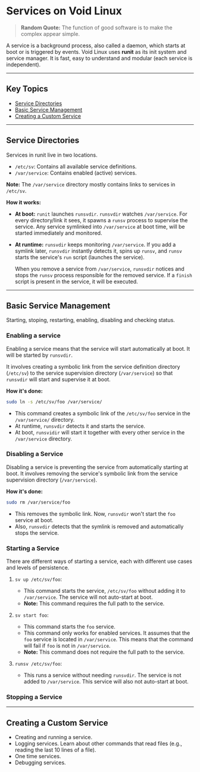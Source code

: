 # Services on Void Linux

> **Random Quote:** The function of good software is to make the complex appear simple.

A service is a background process, also called a daemon, which starts at boot or is triggered by events. Void Linux uses **runit** as its init system and service manager. It is fast, easy to understand and modular (each service is independent).

---

## Key Topics

+ [Service Directories](#service-directories)
+ [Basic Service Management](#basic-service-management)
+ [Creating a Custom Service](#creating-a-custom-service)

---

## Service Directories
Services in runit live in two locations.
+ `/etc/sv`: Contains all available service definitions.
+ `/var/service`: Contains enabled (active) services.

**Note:** The `/var/service` directory mostly contains links to services in `/etc/sv`.

**How it works:**

+ **At boot:** `runit` launches `runsvdir`. `runsvdir` watches `/var/service`. For every directory/link it sees, it spawns a `runsv` process to supervise the service. Any service symlinked into `/var/service` at boot time, will be started immediately and monitored.

+ **At runtime:** `runsvdir` keeps monitoring `/var/service`. If you add a symlink later, `runsvdir` instantly detects it, spins up `runsv`, and `runsv` starts the service's `run` script (launches the service).
    
    When you remove a service from `/var/service`, `runsvdir` notices and stops the `runsv` process responsible for the removed service. If a `finish` script is present in the service, it will be executed.

---

## Basic Service Management

Starting, stoping, restarting, enabling, disabling and checking status.

### Enabling a service
Enabling a service means that the service will start automatically at boot. It will be started by `runsvdir`.

It involves creating a symbolic link from the service definition directory (`/etc/sv`) to the service supervision directory (`/var/service`) so that `runsvdir` will start and supervise it at boot.

**How it's done:**
```bash
sudo ln -s /etc/sv/foo /var/service/
```
+ This command creates a symbolic link of the `/etc/sv/foo` service in the `/var/service/` directory.
+ At runtime, `runsvdir` detects it and starts the service.
+ At boot, `runsvidir` will start it together with every other service in the `/var/service` directory.

### Disabling a Service
Disabling a service is preventing the service from automatically starting at boot. It involves removing the service's symbolic link from the service supervision directory (`/var/service`).

**How it's done:**
```bash
sudo rm /var/service/foo
```
+ This removes the symbolic link. Now, `runsvdir` won't start the `foo` service at boot.
+ Also, `runsvdir` detects that the symlink is removed and automatically stops the service.


### Starting a Service

There are different ways of starting a service, each with different use cases and levels of persistence.

1. `sv up /etc/sv/foo`:
    + This command starts the service, `/etc/sv/foo` without adding it to `/var/service`. The service will not auto-start at boot.
    + **Note:** This command requires the full path to the service.

2. `sv start foo`:
    + This command starts the `foo` service.
    + This command only works for enabled services. It assumes that the `foo` service is located in `/var/service`. This means that the command will fail if `foo` is not in `/var/service`.
    + **Note:** This command does not require the full path to the service.

3. `runsv /etc/sv/foo`:
    + This runs a service without needing `runsvdir`. The service is not added to `/var/service`. This service will also not auto-start at boot.

### Stopping a Service


---

## Creating a Custom Service

+ Creating and running a service.
+ Logging services. Learn about other commands that read files (e.g., reading the last 10 lines of a file).
+ One time services.
+ Debugging services.

